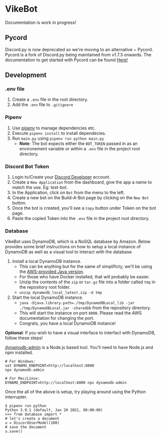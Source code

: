 # VikeBot
Documentation is work in progress!

## Pycord
Discord.py is now deprecated so we're moving to an alternative ~ Pycord. Pycord is a fork of Discord.py being maintained from v1.7.3 onwards. 
The documentation to get started with Pycord can be found [Here!](https://docs.pycord.dev/en/master/#getting-started)

## Development

### .env file
1. Create a `.env` file in the root directory.
2. Add the `.env` file to `.gitignore`


### Pipenv
1. Use [pipenv](https://github.com/pypa/pipenv) to manage dependencies etc.
2. Execute `pipenv install` to install dependecies.
2. Run `main.py` using `pipenv run python main.py`
    - **Note**: The bot expects either the `BOT_TOKEN` passed in as an environement variable or within a `.env` file in the project root directory. 

### Discord Bot Token    
1. Login to/Create your [Discord Developer](https://discord.com/developers) account. 
2. Create a `New Application` from the dashboard, give the app a name to match the use. Eg: test-bot.
3. In the Application, click on `Bot` from the menu to the left.
4. Create a new bot on the Build-A-Bot page by clicking on the `New Bot` button. 
5. Once the bot is created, you'll see a `Copy` button under Token on the bot page. 
6. Paste the copied Token into the `.env` file in the project root directory.

### Database
VikeBot uses DynamoDB, which is a NoSQL database by Amazon. Below provides some brief instructions on how to setup a local instance of DynamoDB as well as a visual tool to interact with the database.

1. Install a local DynamoDB instance.
    - This can be anything but for the same of simplificty, we'll be using the [AWS-provided Java version](https://docs.aws.amazon.com/amazondynamodb/latest/developerguide/DynamoDBLocal.DownloadingAndRunning.html).
    - For those who have Docker installed, that will probably be easier.
    - Unzip the contents of the `zip` or `tar.gz` file into a folder called `tmp` in the repository root folder.
    - `unzip dynamodb_local_latest.zip -d tmp`
2. Start the local DynamoDB instance.
    - `java -Djava.library.path=./tmp/DynamoDBLocal_lib -jar ./tmp/DynamoDBLocal.jar -sharedDb` from the repository directory.
    - This will start the instance on port `8000`. Please read the AWS documentation for changing the port.
    - Congrats, you have a local DynamoDB instance!

**Optional**: If you wish to have a visual interface to interfact with DynamoDB, follow these steps!

[dynamodb-admin](https://github.com/aaronshaf/dynamodb-admin) is a Node.js based tool. You'll need to have Node.js and npm installed.
```
# For Windows:
set DYNAMO_ENDPOINT=http://localhost:8000
npx dynamodb-admin

# For Mac/Linux:
DYNAMO_ENDPOINT=http://localhost:8000 npx dynamodb-admin
```

Once the all of the above is setup, try playing around using the Python interrupter.
```
$ pipenv run python
Python 3.9.1 (default, Jan 20 2021, 00:00:00)
>>> from database import *
# let's create a document
u = DiscordUserModel(100)
# save the document
u.save()
```
